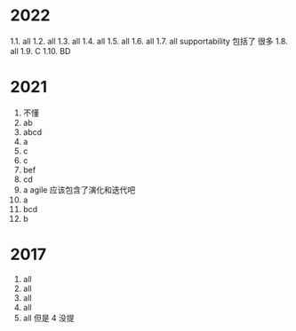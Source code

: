 # 2022
1.1. all
1.2. all
1.3. all
1.4. all
1.5. all
1.6. all
1.7. all supportability 包括了 很多
1.8. all
1.9. C
1.10. BD

# 2021
1. 不懂
2. ab
3. abcd
4. a
5. c
6. c
7. bef
8. cd
9. a agile 应该包含了演化和迭代吧
10. a
11. bcd
12. b

# 2017
1. all
2. all
3. all
4. all
5. all 但是 4 没提